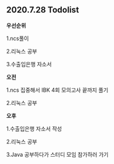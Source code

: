 ## 2020.7.28 Todolist



**우선순위**

1.ncs풀이

2.리눅스 공부

3.수출입은행 자소서



**오전**

1.ncs 집중해서 IBK 4회 모의고사 끝까지 풀기

2.리눅스 공부



**오후**

1.수출입은행 자소서 작성

2.리눅스 공부

3.Java 공부하다가 스터디 모임 참가하러 가기